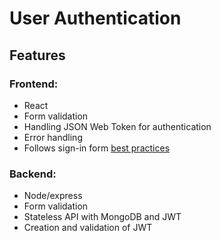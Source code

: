 # User Authentication
## Features
### Frontend:
* React
* Form validation
* Handling JSON Web Token for authentication
* Error handling
* Follows sign-in form [best practices](https://web.dev/sign-in-form-best-practices/)

### Backend:
* Node/express
* Form validation
* Stateless API with MongoDB and JWT
* Creation and validation of JWT